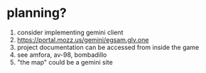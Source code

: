 # planning?

1. consider implementing gemini client
  1. https://portal.mozz.us/gemini/egsam.glv.one
  1. project documentation can be accessed from inside the game
  1. see amfora, av-98, bombadillo
  1. "the map" could be a gemini site

